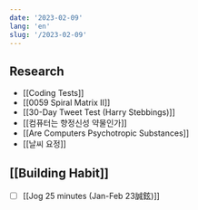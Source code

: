 ```yaml
---
date: '2023-02-09'
lang: 'en'
slug: '/2023-02-09'
---
```


## Research

- [[Coding Tests]]
- [[0059 Spiral Matrix II]]
- [[30-Day Tweet Test (Harry Stebbings)]]
- [[컴퓨터는 향정신성 약물인가]]
- [[Are Computers Psychotropic Substances]]
- [[날씨 요정]]

## [[Building Habit]]

- [ ] [[Jog 25 minutes (Jan-Feb 23誠鉉)]]
